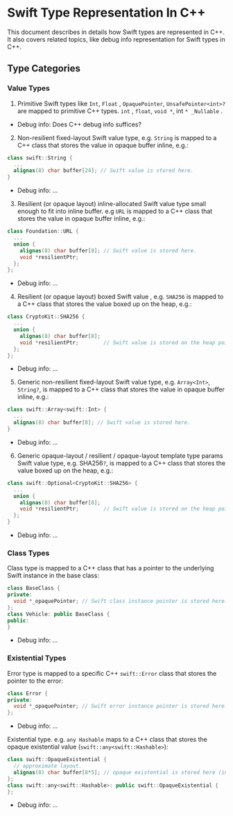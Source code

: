 # Swift Type Representation In C++

This document describes in details how Swift types are represented in C++.
It also covers related topics, like debug info representation for Swift types in
C++.

## Type Categories

### Value Types

1) Primitive Swift types like `Int`, `Float` , `OpaquePointer`, `UnsafePointer<int>?` are mapped to primitive C++ types. `int` , `float`, `void *`, int `* _Nullable` .

* Debug info: Does C++ debug info suffices?

2) Non-resilient fixed-layout Swift value type, e.g. `String` is mapped to a C++ class that stores the value in opaque buffer inline, e.g.:

```c++
class swift::String {
  ...
  alignas(8) char buffer[24]; // Swift value is stored here.
}
```

* Debug info: ...


3) Resilient (or opaque layout) inline-allocated Swift value type small enough to fit into inline buffer. e.g `URL` is mapped to a C++ class that stores the value in opaque buffer inline, e.g.:

```c++
class Foundation::URL {
  ...
  union {
    alignas(8) char buffer[8]; // Swift value is stored here.
    void *resilientPtr;
  };
};
```

* Debug info: ...


4) Resilient (or opaque layout) boxed Swift value , e.g. `SHA256` is mapped to a C++ class that stores the value boxed up on the heap, e.g.:

```c++
class CryptoKit::SHA256 {
  ...
  union {
    alignas(8) char buffer[8]; 
    void *resilientPtr;        // Swift value is stored on the heap pointed by this pointer.
  };
};
```

* Debug info: ...


5) Generic non-resilient fixed-layout Swift value type, e.g. `Array<Int>`, `String?`, is mapped to a C++ class that stores the value in opaque buffer inline, e.g.:

```c++
class swift::Array<swift::Int> {
  ...
  alignas(8) char buffer[8]; // Swift value is stored here.
}
```

* Debug info: ...


6) Generic opaque-layout / resilient / opaque-layout template type params Swift value type, e.g. SHA256`?`, is mapped to a C++ class that stores the value boxed up on the heap, e.g.:

```c++
class swift::Optional<CryptoKit::SHA256> {
  ...
  union {
    alignas(8) char buffer[8]; 
    void *resilientPtr;        // Swift value is stored on the heap pointed by this pointer.
  };
}
```

* Debug info: ...

### Class Types

Class type is mapped to a C++ class that has a pointer to the underlying Swift instance in the base class:

```c++
class BaseClass {
private:
  void *_opaquePointer; // Swift class instance pointer is stored here.
}; 
class Vehicle: public BaseClass {
public:
}
```

* Debug info: ...

### Existential Types

Error type is mapped to a specific C++ `swift::Error` class that stores the pointer to the error:

```c++
class Error {
private:
  void *_opaquePointer; // Swift error instance pointer is stored here.:
};
```

* Debug info: ...


Existential type. e.g. `any Hashable` maps to a C++ class that stores the opaque existential value (`swift::any<swift::Hashable>`):

```c++
class swift::OpaqueExistential {
  // approximate layout.
  alignas(8) char buffer[8*5]; // opaque existential is stored here (inline or boxed by Swift)
};
class swift::any<swift::Hashable>: public swift::OpaqueExistential {
};
```

* Debug info: ...
